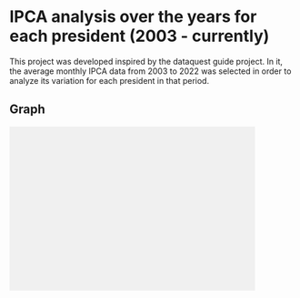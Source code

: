 # IPCA analysis over the years for each president (2003 - currently)

This project was developed inspired by the dataquest guide project. In it, the average monthly IPCA data from 2003 to 2022 was selected in order to analyze its variation for each president in that period.

## Graph

![alt text](https://github.com/thyall/IPCA-StoryTelling/blob/main/graph.png?raw=true)
